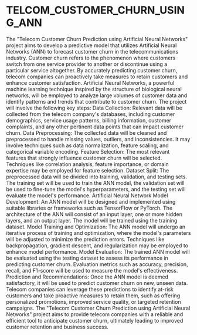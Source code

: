 # TELCOM_CUSTOMER_CHURN_USING_ANN
The "Telecom Customer Churn Prediction using Artificial Neural Networks" project aims to develop a predictive model that utilizes Artificial Neural Networks (ANN) to forecast customer churn in the telecommunications industry. Customer churn refers to the phenomenon where customers switch from one service provider to another or discontinue using a particular service altogether. By accurately predicting customer churn, telecom companies can proactively take measures to retain customers and enhance customer satisfaction.
Artificial Neural Networks, a powerful machine learning technique inspired by the structure of biological neural networks, will be employed to analyze large volumes of customer data and identify patterns and trends that contribute to customer churn. The project will involve the following key steps:
Data Collection: Relevant data will be collected from the telecom company's databases, including customer demographics, service usage patterns, billing information, customer complaints, and any other pertinent data points that can impact customer churn.
Data Preprocessing: The collected data will be cleaned and preprocessed to handle missing values, outliers, and inconsistencies. It may involve techniques such as data normalization, feature scaling, and categorical variable encoding.
Feature Selection: The most relevant features that strongly influence customer churn will be selected. Techniques like correlation analysis, feature importance, or domain expertise may be employed for feature selection.
Dataset Split: The preprocessed data will be divided into training, validation, and testing sets. The training set will be used to train the ANN model, the validation set will be used to fine-tune the model's hyperparameters, and the testing set will evaluate the model's performance.
Artificial Neural Network Model Development: An ANN model will be designed and implemented using suitable libraries or frameworks such as TensorFlow or PyTorch. The architecture of the ANN will consist of an input layer, one or more hidden layers, and an output layer. The model will be trained using the training dataset.
Model Training and Optimization: The ANN model will undergo an iterative process of training and optimization, where the model's parameters will be adjusted to minimize the prediction errors. Techniques like backpropagation, gradient descent, and regularization may be employed to enhance model performance.
Model Evaluation: The trained ANN model will be evaluated using the testing dataset to assess its performance in predicting customer churn. Evaluation metrics such as accuracy, precision, recall, and F1-score will be used to measure the model's effectiveness.
Prediction and Recommendations: Once the ANN model is deemed satisfactory, it will be used to predict customer churn on new, unseen data. Telecom companies can leverage these predictions to identify at-risk customers and take proactive measures to retain them, such as offering personalized promotions, improved service quality, or targeted retention campaigns.
The "Telecom Customer Churn Prediction using Artificial Neural Networks" project aims to provide telecom companies with a reliable and efficient tool to anticipate customer churn, ultimately leading to improved customer retention and business success.
